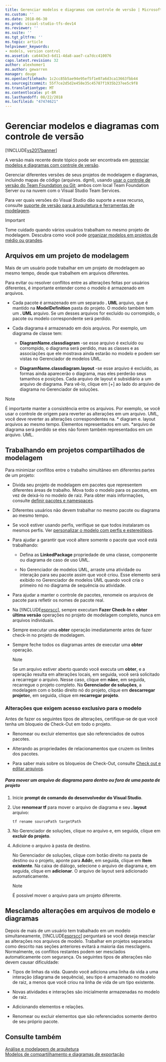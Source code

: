 ```yaml
---
title: Gerenciar modelos e diagramas com controle de versão | Microsoft Docs
ms.custom: ''
ms.date: 2018-06-30
ms.prod: visual-studio-tfs-dev14
ms.reviewer: ''
ms.suite: ''
ms.tgt_pltfrm: ''
ms.topic: article
helpviewer_keywords:
- models, version control
ms.assetid: ca6443e3-6d11-4da8-aae7-ca7dcc410076
caps.latest.revision: 32
author: alexhomer1
ms.author: gewarren
manager: douge
ms.openlocfilehash: 1c2cc85b5ae94e95ef5f1e07a6d3ca13663fbb44
ms.sourcegitcommit: 55f7ce2d5d2e458e35c45787f1935b237ee5c9f8
ms.translationtype: MT
ms.contentlocale: pt-BR
ms.lasthandoff: 08/22/2018
ms.locfileid: "47474621"
---
```

# <a name="manage-models-and-diagrams-under-version-control"></a>Gerenciar modelos e diagramas com controle de versão
[!INCLUDE[vs2017banner](../includes/vs2017banner.md)]

A versão mais recente deste tópico pode ser encontrada em [gerenciar modelos e diagramas com controle de versão](https://docs.microsoft.com/visualstudio/modeling/manage-models-and-diagrams-under-version-control).  
  
Gerenciar diferentes versões de seus projetos de modelagem e diagramas, incluindo mapas de código (arquivos. dgml), usando [usar o controle de versão do Team Foundation ou Git](http://msdn.microsoft.com/library/33267cee-fe5f-4aa3-b2cd-6d22ceace314); ambos com local Team Foundation Server ou na nuvem com o Visual Studio Team Services.  
  
 Para ver quais versões do Visual Studio dão suporte a esse recurso, consulte [suporte de versão para a arquitetura e ferramentas de modelagem](../modeling/what-s-new-for-design-in-visual-studio.md#VersionSupport).  
  
> [!IMPORTANT]
>  Tome cuidado quando vários usuários trabalham no mesmo projeto de modelagem. Descubra como você pode [organizar modelos em projetos de médio ou grandes](../modeling/structure-your-modeling-solution.md).  
  
##  <a name="ModelingProjects"></a> Arquivos em um projeto de modelagem  
 Mais de um usuário pode trabalhar em um projeto de modelagem ao mesmo tempo, desde que trabalhem em arquivos diferentes.  
  
 Para evitar ou resolver conflitos entre as alterações feitas por usuários diferentes, é importante entender como o modelo é armazenado em arquivos.  
  
-   Cada pacote é armazenado em um separado **. UML** arquivo, que é mantido na **ModelDefinition** pasta do projeto. O modelo também tem um **. UML** arquivo. Se um desses arquivos for excluído ou corrompido, o pacote ou modelo correspondente será perdido.  
  
-   Cada diagrama é armazenado em dois arquivos. Por exemplo, um diagrama de classe tem:  
  
    -   **DiagramName.classdiagram** -se esse arquivo é excluído ou corrompido, o diagrama será perdido, mas as classes e as associações que ele mostrava ainda estarão no modelo e podem ser vistas no Gerenciador de modelos UML.  
  
    -   **DiagramName.classdiagram.layout** -se esse arquivo é excluído, as formas ainda aparecerão o diagrama, mas eles perderão seus tamanhos e posições. Cada arquivo de layout é subsidiário a um arquivo de diagrama. Para vê-lo, clique em [+] ao lado do arquivo de diagrama no Gerenciador de soluções.  
  
> [!NOTE]
>  É importante manter a consistência entre os arquivos. Por exemplo, se você usar o controle de origem para reverter as alterações em um arquivo. UML, você deve reverter as alterações correspondentes na. * diagram e. layout arquivos ao mesmo tempo. Elementos representados em um. \*arquivo de diagrama será perdido se eles não forem também representados em um arquivo. UML.  
  
##  <a name="Shared"></a> Trabalhando em projetos compartilhados de modelagem  
 Para minimizar conflitos entre o trabalho simultâneo em diferentes partes de um projeto:  
  
-   Divida seu projeto de modelagem em pacotes que representem diferentes áreas de trabalho. Mova todo o modelo para os pacotes, em vez de deixá-lo no modelo de raiz. Para obter mais informações, consulte [definir pacotes e namespaces](../modeling/define-packages-and-namespaces.md).  
  
-   Diferentes usuários não devem trabalhar no mesmo pacote ou diagrama ao mesmo tempo.  
  
-   Se você estiver usando perfis, verifique se que todos instalaram os mesmos perfis. Ver [personalizar o modelo com perfis e estereótipos](../modeling/customize-your-model-with-profiles-and-stereotypes.md).  
  
-   Para ajudar a garantir que você altere somente o pacote que você está trabalhando:  
  
    -   Defina as **LinkedPackage** propriedade de uma classe, componente ou diagrama de caso de uso UML.  
  
    -   No Gerenciador de modelos UML, arraste uma atividade ou interação para seu pacote assim que você criou. Esse elemento será exibido no Gerenciador de modelos UML quando você cria o primeiro nó no diagrama de sequência ou atividade.  
  
-   Para ajudar a manter o controle de pacotes, renomeie os arquivos de pacote para refletir os nomes de pacote real.  
  
-   Na [!INCLUDE[esprscc](../includes/esprscc-md.md)], sempre executam **Fazer Check-In** e **obter última versão** operações no projeto de modelagem completo, nunca em arquivos individuais.  
  
-   Sempre executar uma **obter** operação imediatamente antes de fazer check-in no projeto de modelagem.  
  
-   Sempre feche todos os diagramas antes de executar uma **obter** operação.  
  
    > [!NOTE]
    >  Se um arquivo estiver aberto quando você executa um **obter**, e a operação resulta em alterações locais, em seguida, você será solicitado a recarregar o arquivo. Nesse caso, clique em **não**e, em seguida, recarregue o projeto completo. Na **Gerenciador de soluções**, a modelagem com o botão direito nó do projeto, clique em **descarregar projeto**e, em seguida, clique em **recarregar projeto**.  
  
###  <a name="Exclusive"></a> Alterações que exigem acesso exclusivo para o modelo  
 Antes de fazer os seguintes tipos de alterações, certifique-se de que você tenha um bloqueio de Check-Out em todo o projeto.  
  
-   Renomear ou excluir elementos que são referenciados de outros pacotes.  
  
-   Alterando as propriedades de relacionamentos que cruzem os limites dos pacotes.  
  
-   Para saber mais sobre os bloqueios de Check-Out, consulte [Check out e editar arquivos](http://msdn.microsoft.com/library/eb404d63-c448-4994-9416-3e6d50ec554a).  
  
##### <a name="to-move-a-diagram-file-in-or-out-of-a-project-folder"></a>Para mover um arquivo de diagrama para dentro ou fora de uma pasta de projeto  
  
1.  Inicie **prompt de comando do desenvolvedor do Visual Studio**.  
  
2.  Use **renomear tf** para mover o arquivo de diagrama e seu **. layout** arquivo:  
  
     `tf rename sourcePath targetPath`  
  
3.  No Gerenciador de soluções, clique no arquivo e, em seguida, clique em **excluir do projeto**.  
  
4.  Adicione o arquivo à pasta de destino.  
  
     No Gerenciador de soluções, clique com botão direito na pasta de destino ou o projeto, aponte para **Add**e, em seguida, clique em **Item existente**. Na caixa de diálogo, selecione o arquivo de diagrama e, em seguida, clique em **adicionar**. O arquivo de layout será adicionado automaticamente.  
  
    > [!NOTE]
    >  É possível mover o arquivo para um projeto diferente.  
  
##  <a name="Merging"></a> Mesclando alterações em arquivos de modelo e diagramas  
 Depois de mais de um usuário tem trabalhado em um modelo simultaneamente, [!INCLUDE[esprscc](../includes/esprscc-md.md)] perguntará se você deseja mesclar as alterações nos arquivos de modelo. Trabalhar em projetos separados como descrito nas seções anteriores evitará a maioria das mesclagens. Normalmente, os conflitos restantes podem ser mesclados automaticamente com segurança. Os seguintes tipos de alterações não devem causar dificuldade:  
  
-   Tipos de linhas da vida. Quando você adiciona uma linha da vida a uma interação (diagrama de sequência), seu tipo é armazenado no modelo de raiz, a menos que você criou na linha de vida de um tipo existente.  
  
-   Novas atividades e interações são inicialmente armazenadas no modelo de raiz.  
  
-   Adicionando elementos e relações.  
  
-   Renomear ou excluir elementos que são referenciados somente dentro de seu próprio pacote.  
  
## <a name="see-also"></a>Consulte também  
 [Análise e modelagem de arquitetura](../modeling/analyze-and-model-your-architecture.md)   
 [Modelos de compartilhamento e diagramas de exportação](../modeling/share-models-and-exporting-diagrams.md)




